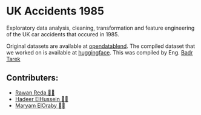 # UK Accidents 1985

Exploratory data analysis, cleaning, transformation and feature engineering of the UK car accidents that occured in 1985.

Original datasets are available at [opendatablend](https://www.opendatablend.io/dataset/?name=open-data-blend-road-safety-1979-1989).
The compiled dataset that we worked on is available at [huggingface](https://huggingface.co/datasets/mareloraby/uk_acc_1985).  This was compiled by Eng. [Badr Tarek](https://github.com/Badr-AL101)

## Contributers:
- [Rawan Reda 👩‍💻](github.com/rawanreda)
- [Hadeer ElHussein 👩‍💻](https://github.com/Hadeer1111)
- [Maryam ElOraby 👩‍💻](https://github.com/mareloraby)
